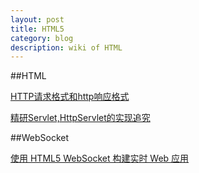 ```yaml
---
layout: post
title: HTML5
category: blog
description: wiki of HTML
---
```


##HTML

[HTTP请求格式和http响应格式](http://my.oschina.net/zhaoqian/blog/90315)

[精研Servlet,HttpServlet的实现追究](http://my.oschina.net/zhaoqian/blog/94670?from=20121209)

##WebSocket

[使用 HTML5 WebSocket 构建实时 Web 应用](http://www.ibm.com/developerworks/cn/web/1112_huangxa_websocket/)
